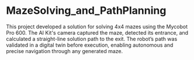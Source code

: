 # MazeSolving_and_PathPlanning
 This project developed a solution for solving 4x4 mazes using the Mycobot Pro 600. The AI Kit's camera captured the maze, detected its entrance, and calculated a straight-line solution path to the exit. The robot’s path was validated in a digital twin before execution, enabling autonomous and precise navigation through any generated maze.
